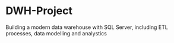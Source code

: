 # DWH-Project
Building a modern data warehouse with SQL Server, including ETL processes, data modelling and analystics
